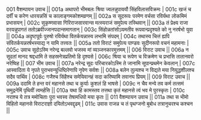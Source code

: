 001  	वैशम्पायन उवाच ||
001a 	अथापरो भीमबलः श्रिया ज्वलन्नुपाययौ सिंहविलासविक्रमः |
001c 	खजं च दर्वीं च करेण धारयन्नसिं च कालाङ्गमकोशमव्रणम् ||
002a 	स सूदरूपः परमेण वर्चसा रविर्यथा लोकमिमं प्रभासयन् |
002c 	सुकृष्णवासा गिरिराजसारवान्स मत्स्यराजं समुपेत्य तस्थिवान् ||
003a 	तं प्रेक्ष्य राजा वरयन्नुपागतं ततोऽब्रवीज्जानपदान्समागतान् |
003c 	सिंहोन्नतांसोऽयमतीव रूपवान्प्रदृश्यते को नु नरर्षभो युवा ||
004a 	अदृष्टपूर्वः पुरुषो रविर्यथा वितर्कयन्नास्य लभामि संपदम् |
004c 	तथास्य चित्तं ह्यपि संवितर्कयन्नरर्षभस्याद्य न यामि तत्त्वतः ||
005a 	ततो विराटं समुपेत्य पाण्डवः सुदीनरूपो वचनं महामनाः |
005c 	उवाच सूदोऽस्मि नरेन्द्र बल्लवो भजस्व मां व्यञ्जनकारमुत्तमम् ||
006  	विराट उवाच ||
006a 	न सूदतां मानद श्रद्दधामि ते सहस्रनेत्रप्रतिमो हि दृश्यसे |
006c 	श्रिया च रूपेण च विक्रमेण च प्रभासि तातानवरो नरेष्विह ||
007  	भीम उवाच ||
007a 	नरेन्द्र सूदः परिचारकोऽस्मि ते जानामि सूपान्प्रथमेन केवलान् |
007c 	आस्वादिता ये नृपते पुराभवन्युधिष्ठिरेणापि नृपेण सर्वशः ||
008a 	बलेन तुल्यश्च न विद्यते मया नियुद्धशीलश्च सदैव पार्थिव |
008c 	गजैश्च सिंहैश्च समेयिवानहं सदा करिष्यामि तवानघ प्रियम् ||
009  	विराट उवाच ||
009a 	ददामि ते हन्त वरं महानसे तथा च कुर्याः कुशलं हि भाषसे |
009c 	न चैव मन्ये तव कर्म तत्समं समुद्रनेमिं पृथिवीं त्वमर्हसि ||
010a 	यथा हि कामस्तव तत्तथा कृतं महानसे त्वं भव मे पुरस्कृतः |
010c 	नराश्च ये तत्र ममोचिताः पुरा भवस्व तेषामधिपो मया कृतः ||
011  	वैशम्पायन उवाच ||
011a 	तथा स भीमो विहितो महानसे विराटराज्ञो दयितोऽभवद्दृढम् |
011c 	उवास राजन्न च तं पृथग्जनो बुबोध तत्रानुचरश्च कश्चन ||
